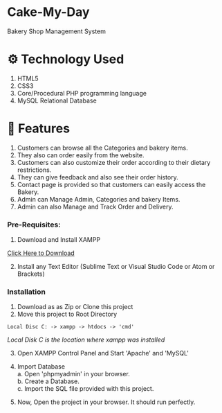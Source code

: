 # Cake-My-Day
Bakery Shop Management System


# ⚙️ Technology Used
1. HTML5
2. CSS3
3. Core/Procedural PHP programming language
4. MySQL Relational Database

# 🧰 Features
1. Customers can browse all the Categories and bakery items. 
2. They also can order easily from the website.
3. Customers can also customize their order according to their dietary restrictions.
4. They can give feedback and also see their order history.
5. Contact page is provided so that customers can easily access the Bakery.
3. Admin can Manage Admin, Categories and bakery Items.
4. Admin can also Manage and Track Order and Delivery.

### Pre-Requisites:

1. Download and Install XAMPP

[Click Here to Download](https://www.apachefriends.org/index.html)

2. Install any Text Editor (Sublime Text or Visual Studio Code or Atom or Brackets)

### Installation

1. Download as as Zip or Clone this project
2. Move this project to Root Directory
```
Local Disc C: -> xampp -> htdocs -> 'cmd'
```
*Local Disk C is the location where xampp was installed*

3. Open XAMPP Control Panel and Start 'Apache' and 'MySQL'

4. Import Database\
a. Open 'phpmyadmin' in your browser.\
b. Create a Database.\
c. Import the SQL file provided with this project.

5. Now, Open the project in your browser. It should run perfectly.
